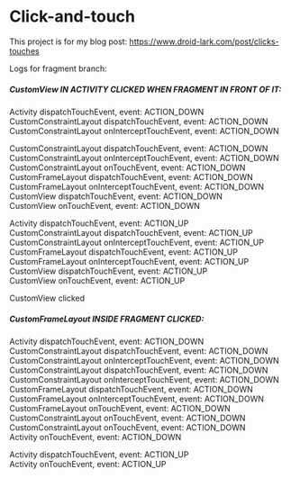 # Click-and-touch

This project is for my blog post: https://www.droid-lark.com/post/clicks-touches

Logs for fragment branch:

##### CustomView IN ACTIVITY CLICKED WHEN FRAGMENT IN FRONT OF IT:  
Activity dispatchTouchEvent, event: ACTION_DOWN  
CustomConstraintLayout dispatchTouchEvent, event: ACTION_DOWN  
CustomConstraintLayout onInterceptTouchEvent, event: ACTION_DOWN  

CustomConstraintLayout dispatchTouchEvent, event: ACTION_DOWN  
CustomConstraintLayout onInterceptTouchEvent, event: ACTION_DOWN  
CustomConstraintLayout onTouchEvent, event: ACTION_DOWN  
CustomFrameLayout dispatchTouchEvent, event: ACTION_DOWN  
CustomFrameLayout onInterceptTouchEvent, event: ACTION_DOWN  
CustomView dispatchTouchEvent, event: ACTION_DOWN  
CustomView onTouchEvent, event: ACTION_DOWN  

Activity dispatchTouchEvent, event: ACTION_UP  
CustomConstraintLayout dispatchTouchEvent, event: ACTION_UP  
CustomConstraintLayout onInterceptTouchEvent, event: ACTION_UP  
CustomFrameLayout dispatchTouchEvent, event: ACTION_UP  
CustomFrameLayout onInterceptTouchEvent, event: ACTION_UP  
CustomView dispatchTouchEvent, event: ACTION_UP  
CustomView onTouchEvent, event: ACTION_UP  

CustomView clicked  

##### CustomFrameLayout INSIDE FRAGMENT CLICKED:  
Activity dispatchTouchEvent, event: ACTION_DOWN  
CustomConstraintLayout dispatchTouchEvent, event: ACTION_DOWN  
CustomConstraintLayout onInterceptTouchEvent, event: ACTION_DOWN  
CustomConstraintLayout dispatchTouchEvent, event: ACTION_DOWN  
CustomConstraintLayout onInterceptTouchEvent, event: ACTION_DOWN  
CustomFrameLayout dispatchTouchEvent, event: ACTION_DOWN  
CustomFrameLayout onInterceptTouchEvent, event: ACTION_DOWN  
CustomFrameLayout onTouchEvent, event: ACTION_DOWN  
CustomConstraintLayout onTouchEvent, event: ACTION_DOWN  
CustomConstraintLayout onTouchEvent, event: ACTION_DOWN  
Activity onTouchEvent, event: ACTION_DOWN  

Activity dispatchTouchEvent, event: ACTION_UP  
Activity onTouchEvent, event: ACTION_UP  

